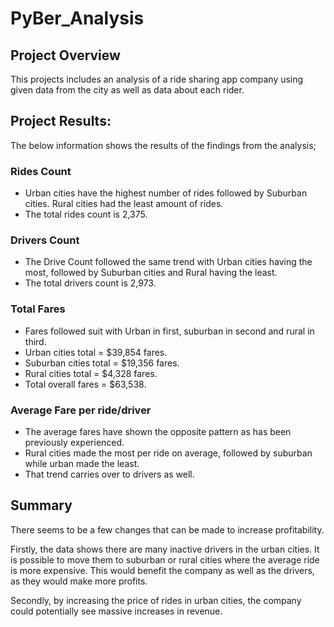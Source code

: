 # PyBer_Analysis

## Project Overview

This projects includes an analysis of a ride sharing app company using given data from the city as well as data about each rider.

## Project Results:

The below information shows the results of the findings from the analysis;

### Rides Count

* Urban cities have the highest number of rides followed by Suburban cities. Rural cities had the least amount of rides.
* The total rides count is 2,375.

### Drivers Count

* The Drive Count followed the same trend with Urban cities having the most, followed by Suburban cities and Rural having the least.
* The total drivers count is 2,973.

### Total Fares

* Fares followed suit with Urban in first, suburban in second and rural in third.
* Urban cities total = $39,854 fares.
* Suburban cities total = $19,356 fares.
* Rural cities total = $4,328 fares.
* Total overall fares = $63,538.

### Average Fare per ride/driver

* The average fares have shown the opposite pattern as has been previously experienced.
* Rural cities made the most per ride on average, followed by suburban while urban made the least.
* That trend carries over to drivers as well.

## Summary

There seems to be a few changes that can be made to increase profitability.

Firstly, the data shows there are many inactive drivers in the urban cities. It is possible to move them to suburban or rural cities where the average ride is more expensive. This would benefit the company as well as the drivers, as they would make more profits.

Secondly, by increasing the price of rides in urban cities, the company could potentially see massive increases in revenue.
